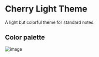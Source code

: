 # Cherry Light Theme
A light but colorful theme for standard notes.

## Color palette
![image](https://user-images.githubusercontent.com/42539974/141026857-842f1dd4-71f9-4ab9-ab24-b90e2ea8dbe1.png)

